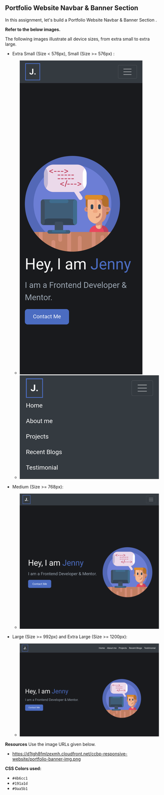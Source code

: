 ## Portfolio Website Navbar & Banner Section


In this assignment, let's build a Portfolio Website Navbar & Banner Section
.

**Refer to the below images.**

The following images illustrate all device sizes, from extra small to extra large.

- Extra Small (Size < 576px), Small (Size >= 576px) :
    - ![alt text](image.png)
    - ![alt text](image-1.png)


- Medium (Size >= 768px):
    - ![alt text](image-2.png)

- Large (Size >= 992px) and Extra Large (Size >= 1200px):
    - ![alt text](image-3.png)

**Resources**
Use the image URLs given below.
- https://d1tgh8fmlzexmh.cloudfront.net/ccbp-responsive-website/portfolio-banner-img.png

**CSS Colors used:**
- `#4b6cc1`
- `#191a1d`
- `#9aa5b1`